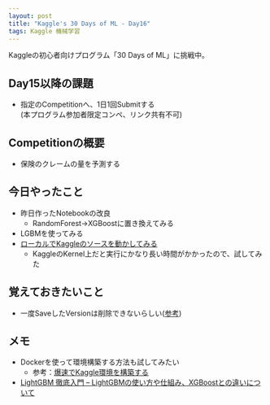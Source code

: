 ```yaml
---
layout: post
title: "Kaggle's 30 Days of ML - Day16"
tags: Kaggle 機械学習
---
```


Kaggleの初心者向けプログラム「30 Days of ML」に挑戦中。  

## Day15以降の課題

- 指定のCompetitionへ、1日1回Submitする  
(本プログラム参加者限定コンペ、リンク共有不可)

## Competitionの概要

+ 保険のクレームの量を予測する

## 今日やったこと

+ 昨日作ったNotebookの改良
    + RandomForest→XGBoostに置き換えてみる
+ LGBMを使ってみる
+ [ローカルでKaggleのソースを動かしてみる](./run-kaggles-code-in-local-env.html)
    + KaggleのKernel上だと実行にかなり長い時間がかかったので、試してみた

## 覚えておきたいこと

+ 一度SaveしたVersionは削除できないらしい([参考](https://www.kaggle.com/getting-started/55855))

## メモ

+ Dockerを使って環境構築する方法も試してみたい
    + 参考：[爆速でKaggle環境を構築する](https://qiita.com/bam6o0/items/354faa9394755a984661)
+ [LightGBM 徹底入門 – LightGBMの使い方や仕組み、XGBoostとの違いについて](https://www.codexa.net/lightgbm-beginner/)